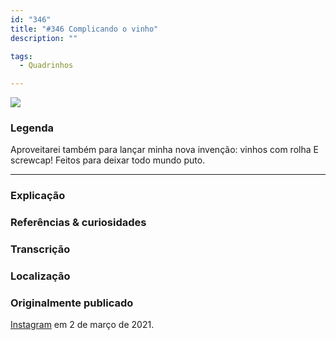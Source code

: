 ```yaml
---
id: "346"
title: "#346 Complicando o vinho"
description: ""

tags:
  - Quadrinhos

---
```


![](https://bebiodicionario-com.s3.amazonaws.com/media/posts/202103/155557103_544222653222737_1724067278447718469_n_18103905751210655.jpg)


### Legenda

Aproveitarei também para lançar minha nova invenção: vinhos com rolha E screwcap! Feitos para deixar todo mundo puto.


---

### Explicação



### Referências & curiosidades


### Transcrição

### Localização


### Originalmente publicado

[Instagram](https://www.instagram.com/bebiodicionario/) em 2 de março de 2021.
